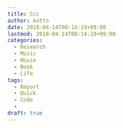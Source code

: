 ```yaml
---
title: Ccc
author: kottn
date: 2018-04-14T00:14:19+09:00
lastmod: 2018-04-14T00:14:19+09:00
categories:
  - Research
  - Music
  - Movie
  - Book
  - Life
tags:
  - Report
  - Quick
  - Code
  - 
draft: true
---
```


